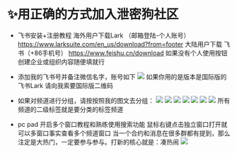   #   ✨用正确的方式加入泄密狗社区
   - 飞书安装+注册教程
海外用户下载Lark （邮箱登陆-个人账号）
https://www.larksuite.com/en_us/download?from=footer
大陆用户下载 飞书（+86手机号）
https://www.feishu.cn/download
如果没有个人使用按钮 创建企业或组织内容随便填就行


 - 添加我的飞书号并备注微信名字，账号如下
 ![](https://m2492468.695354.xyz/img/2025/03/18/e4lgsn.jpg)
如果你用的是版本是国际版的飞书Lark 请向我索要国际版二维码
 - 如果对频道进行分组，请按按照我的图文去分组：
![](https://m2492468.695354.xyz/img/2025/03/18/faez48.png)
![](https://m2492468.695354.xyz/img/2025/03/18/faexzc.png)
![](https://m2492468.695354.xyz/img/2025/03/18/faeu9p.png)
![](https://m2492468.695354.xyz/img/2025/03/18/faf7fe.png)
![](https://m2492468.695354.xyz/img/2025/03/18/faf70z.png)
![](https://m2492468.695354.xyz/img/2025/03/18/faf45y.png)
![](https://m2492468.695354.xyz/img/2025/03/18/fafdab.png)
所有频道的二级标签就是要分类的标签频道
 - pc pad 开启多个窗口教程和熟练使用搜索功能
 鼠标右键点击独立窗口打开就可以多窗口事实查看多个频道窗口
 当一个合约和消息在很多群都有提到，那么注定是大热门，一定要参与参与。打新的核心就是：凑热闹
 ![](https://m2492468.695354.xyz/img/2025/03/18/fhxckh.png)